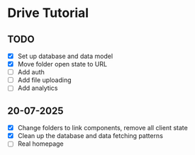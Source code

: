 # Drive Tutorial

## TODO

- [x] Set up database and data model
- [x] Move folder open state to URL
- [ ] Add auth
- [ ] Add file uploading
- [ ] Add analytics

## 20-07-2025

- [x] Change folders to link components, remove all client state
- [x] Clean up the database and data fetching patterns
- [ ] Real homepage
